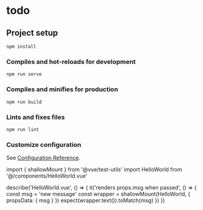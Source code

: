 # todo

## Project setup
```
npm install
```

### Compiles and hot-reloads for development
```
npm run serve
```

### Compiles and minifies for production
```
npm run build
```

### Lints and fixes files
```
npm run lint
```

### Customize configuration
See [Configuration Reference](https://cli.vuejs.org/config/).


import { shallowMount } from '@vue/test-utils'
import HelloWorld from '@/components/HelloWorld.vue'

describe('HelloWorld.vue', () => {
    it('renders props.msg when passed', () => {
        const msg = 'new message'
        const wrapper = shallowMount(HelloWorld, {
            propsData: { msg }
        })
        expect(wrapper.text()).toMatch(msg)
    })
})